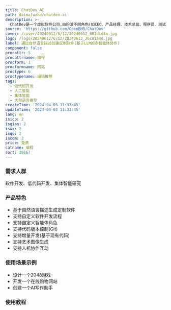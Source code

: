 ```yaml
---
title: ChatDev AI
path: daimafuzhu/chatdev-ai
description: >-
  ChatDev是一个虚拟软件公司,由扮演不同角色(如CEO、产品经理、技术总监、程序员、测试员等)的智能体组成。这些智能体通过参与设计、编码、测试等专门的功能研讨会来协作开发软件。ChatDev旨在提供一个易于使用、高度可定制和可扩展的框架,基于大型语言模型(LLM),是研究集体智能的理想场景。它支持定制化设置,如自定义软件开发流程、角色设置等。用户只需使用自然语言描述想法,ChatDev就能高效生成对应的软件。
source: 'https://github.com/OpenBMB/ChatDev'
cover: /cover/20240612/6/12/20240612_681dcd4a.jpg
logo: /logo/20240612/6/12/20240612_36c81a4d.jpg
label: 通过自然语言描述创建定制软件(基于LLM的多智能体协作)
component: false
procattr: 5
procattrname: 编程
procform: 1
procformname: 网站
proctype: 6
proctypename: 编辑推荐
tags:
  - 低代码开发
  - 人工智能
  - 集体智能
  - 大型语言模型
createTime: '2024-04-03 11:33:45'
updateTime: '2024-04-03 11:33:45'
lang: en
isicp: 2
isqian: 2
iswx: 2
isqq: 2
iscom: 2
price: 免费
catname: 编程
sort: 29167
---
```




### 需求人群
软件开发、低代码开发、集体智能研究

### 产品特色
- 基于自然语言描述生成定制软件
- 支持自定义软件开发流程
- 支持自定义智能体角色
- 支持代码版本控制(Git)
- 支持增量开发(基于现有代码)
- 支持艺术图像生成
- 支持人机协作互动

### 使用场景示例
- 设计一个2048游戏
- 开发一个在线购物网站
- 创建一个AI写作助手

### 使用教程


  
